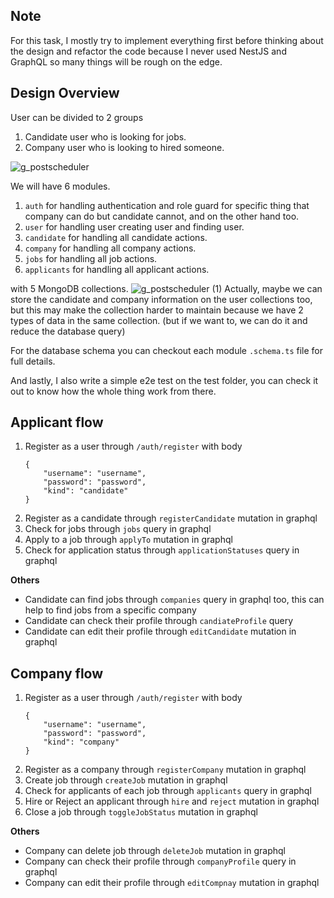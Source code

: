 ## Note
For this task, I mostly try to implement everything first before thinking about the design and
refactor the code because I never used NestJS and GraphQL so many things will be rough on the edge.

## Design Overview
User can be divided to 2 groups 
1. Candidate user who is looking for jobs.
2. Company user who is looking to hired someone.

![g_postscheduler](https://github.com/RiwEZ/NestJS-JobApplication/assets/55591062/70e1e27a-ffd8-4b9c-92f8-a80d4a4ef8b8)

We will have 6 modules.
1. `auth` for handling authentication and role guard for specific thing that 
company can do but candidate cannot, and on the other hand too.
2. `user` for handling user creating user and finding user.
3. `candidate` for handling all candidate actions.
4. `company` for handling all company actions.
5. `jobs` for handling all job actions.
6. `applicants` for handling all applicant actions.

with 5 MongoDB collections.
![g_postscheduler (1)](https://github.com/RiwEZ/NestJS-JobApplication/assets/55591062/26ddff8d-9294-4e2f-b336-b24c01a552c8)
Actually, maybe we can store the candidate and company information on the user collections too, 
but this may make the collection harder to maintain because we have 2 types of data in the same 
collection. (but if we want to, we can do it and reduce the database query)

For the database schema you can checkout each module `.schema.ts` file for full details.

And lastly, I also write a simple e2e test on the test folder, you can check it out to know 
how the whole thing work from there.

## Applicant flow
1. Register as a user through `/auth/register` with body
    ```
    {
        "username": "username",
        "password": "password",
        "kind": "candidate"
    }
    ```
2. Register as a candidate through `registerCandidate` mutation in graphql
3. Check for jobs through `jobs` query in graphql
4. Apply to a job through `applyTo` mutation in graphql
5. Check for application status through `applicationStatuses` query in graphql

**Others**
- Candidate can find jobs through `companies` query in graphql too, this can help to find jobs from 
a specific company
- Candidate can check their profile through `candiateProfile` query
- Candidate can edit their profile through `editCandidate` mutation in graphql

## Company flow
1. Register as a user through `/auth/register` with body
    ```
    {
        "username": "username",
        "password": "password",
        "kind": "company"
    }
    ```
2. Register as a company through `registerCompany` mutation in graphql
3. Create job through `createJob` mutation in graphql
4. Check for applicants of each job through `applicants` query in graphql
5. Hire or Reject an applicant through `hire` and `reject` mutation in graphql
6. Close a job through `toggleJobStatus` mutation in graphql

**Others**
- Company can delete job through `deleteJob` mutation in graphql
- Company can check their profile through `companyProfile` query in graphql
- Company can edit their profile through `editCompnay` mutation in graphql
